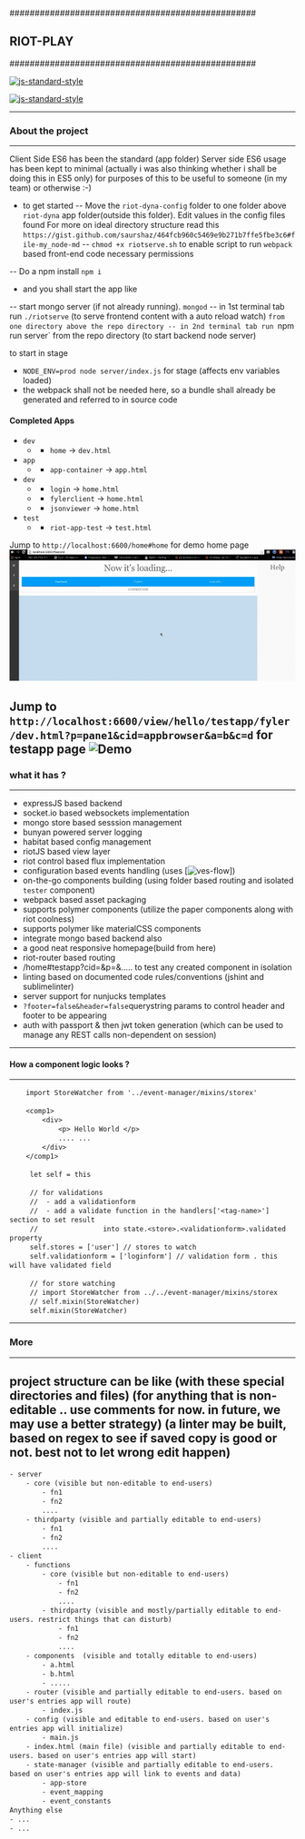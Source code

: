 #################################################
## RIOT-PLAY                                   ##
#################################################

[![js-standard-style](https://cdn.rawgit.com/feross/standard/master/badge.svg)](https://github.com/feross/standard)

[![js-standard-style](https://img.shields.io/badge/code%20style-standard-brightgreen.svg)](http://standardjs.com/)

---------------------------------------------
### About the project
---------------------------------------------
Client Side ES6 has been the standard (app folder)
Server side ES6 usage has been kept to minimal (actually i was also thinking whether i shall be doing this in ES5 only) for purposes of this to be useful to someone (in my team) or otherwise :-)

- to get started
-- Move the `riot-dyna-config` folder to one folder above `riot-dyna` app folder(outside this folder). Edit values in the config files found
For more on ideal directory structure read this `https://gist.github.com/saurshaz/464fcb960c5469e9b271b7ffe5fbe3c6#file-my_node-md`
-- `chmod +x riotserve.sh` to enable script to run `webpack` based front-end code necessary permissions 

-- Do a npm install ```npm i```
- and you shall start the app like 

-- start mongo server (if not already running). `mongod`
-- in 1st terminal tab run `./riotserve` (to serve frontend content with a auto reload watch) `from one directory above the repo directory
-- in 2nd terminal tab run `npm run server`  from the repo directory (to start backend node server)

to start in stage
- `NODE_ENV=prod node server/index.js` for stage (affects env variables loaded)
- the webpack shall not be needed here, so a bundle shall already be generated and referred to in source code


#### Completed Apps
- `dev`
	- - `home` -> `dev.html`
- `app`
	- - `app-container` -> `app.html`
- `dev`
	- - `login` -> `home.html` 
	- - `fylerclient` -> `home.html` 
	- - `jsonviewer` -> `home.html` 
- `test`
	- - `riot-app-test` -> `test.html` 

Jump to `http://localhost:6600/home#home` for demo home page
![Demo](/demo.gif)

	
Jump to `http://localhost:6600/view/hello/testapp/fyler/dev.html?p=pane1&cid=appbrowser&a=b&c=d` for testapp page
![Demo](/demo2.gif)
---------------------------------------------
### what it has ?
---------------------------------------------
- expressJS based backend 
- socket.io based websockets implementation
- mongo store based sesssion management
- bunyan powered server logging
- habitat based config management
- riotJS based view layer
- riot control based flux implementation
- configuration based events handling (uses [![ves-flow](https://github.com/saurshaz/ves-flow/)])
- on-the-go components building (using folder based routing and isolated `tester` component)
- webpack based asset packaging
- supports polymer components (utilize the paper components along with riot coolness)
- supports polymer like materialCSS components
- integrate mongo based backend also
- a good neat responsive homepage(build from here)
- riot-router based routing
- /home#testapp?cid=<tagname in app.views dir>&p=<pane selector id>&.....<other params> to test any created component in isolation
- linting based on documented code rules/conventions (jshint and sublimelinter)
- server support for nunjucks templates
- `?footer=false&header=false`querystring params to control header and footer to be appearing
- auth with passport & then jwt token generation (which can be used to manage any REST calls non-dependent on session)


--------------------------------------------------------------------------------------------
#### How a component logic looks ?
--------------------------------------------------------------------------------------------
```
	import StoreWatcher from '../event-manager/mixins/storex'

	<comp1>
		<div>
			<p> Hello World </p>
			.... ... 
		</div>
	</comp1>

	 let self = this

     // for validations
     //  - add a validationform
     //  - add a validate function in the handlers['<tag-name>'] section to set result
     //                into state.<store>.<validationform>.validated property
     self.stores = ['user'] // stores to watch
     self.validationform = ['loginform'] // validation form . this will have validated field

     // for store watching
     // import StoreWatcher from ../../event-manager/mixins/storex
     // self.mixin(StoreWatcher)
     self.mixin(StoreWatcher)
```




--------------------------------------------------------------------------------------------
 ###  More
 ------------------------------------------------------------------------------------------
 project structure can be like (with these special directories and files)
 (for anything that is non-editable .. use comments for now. in future, we may use a better strategy)
 (a linter may be built, based on regex to see if saved copy is good or not. best not to let wrong edit happen)
--------------------------------------------------------------------------------------------
	- server
		- core (visible but non-editable to end-users)
		 	- fn1 
		 	- fn2
		 	....
		- thirdparty (visible and partially editable to end-users)
		 	- fn1
		 	- fn2
		 	....
	- client
	 	- functions
		 	- core (visible but non-editable to end-users)
			 	- fn1
			 	- fn2
		 		....
			- thirdparty (visible and mostly/partially editable to end-users. restrict things that can disturb)
			 	- fn1
			 	- fn2
			 	....
		- components  (visible and totally editable to end-users)
			- a.html
			- b.html
		 	- .....
		- router (visible and partially editable to end-users. based on user's entries app will route)
			- index.js
		- config (visible and editable to end-users. based on user's entries app will initialize)
			- main.js
		- index.html (main file) (visible and partially editable to end-users. based on user's entries app will start)
		- state-manager (visible and partially editable to end-users. based on user's entries app will link to events and data)
			- app-store
			- event_mapping
			- event_constants
	Anything else
	- ...
	- ...



